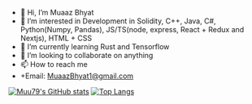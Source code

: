 - 👋 Hi, I’m Muaaz Bhyat
- 👀 I’m interested in Development in Solidity, C++, Java, C#, Python(Numpy, Pandas), JS/TS(node, express, React + Redux and Nextjs), HTML + CSS
- 🌱 I’m currently learning Rust and Tensorflow
- 💞️ I’m looking to collaborate on anything
- 📫 How to reach me 
-   +Email: MuaazBhyat1@gmail.com

[![Muu79's GitHub stats](https://github-readme-stats.vercel.app/api?username=Muu79&theme=transparent&hide_border=true&show_icons=true)](https://github.com/anuraghazra/github-readme-stats) [![Top Langs](https://github-readme-stats.vercel.app/api/top-langs/?username=Muu79&size_weight=0.5&count_weight=0.5&layout=compact&theme=transparent&hide_border=true)](https://github.com/anuraghazra/github-readme-stats)


<!---
Muu79/Muu79 is a ✨ special ✨ repository because its `README.md` (this file) appears on your GitHub profile.
You can click the Preview link to take a look at your changes.
--->
